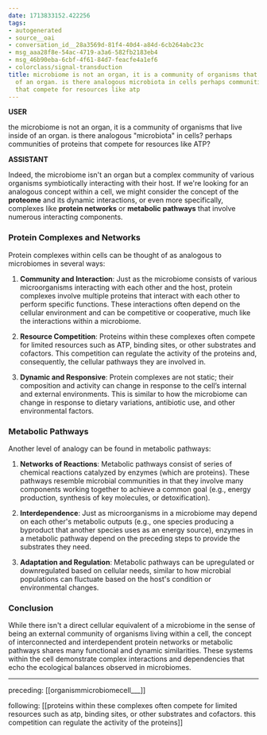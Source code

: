 ```yaml
---
date: 1713833152.422256
tags:
- autogenerated
- source__oai
- conversation_id__28a3569d-81f4-40d4-a84d-6cb264abc23c
- msg_aaa28f8e-54ac-4719-a3a6-582fb2183eb4
- msg_46b90eba-6cbf-4f61-84d7-feacfe4a1ef6
- colorclass/signal-transduction
title: microbiome is not an organ, it is a community of organisms that live inside
  of an organ. is there analogous microbiota in cells perhaps communities of proteins
  that compete for resources like atp
---
```


**USER**

the microbiome is not an organ, it is a community of organisms that live inside of an organ. is there analogous "microbiota" in cells? perhaps communities of proteins that compete for resources like ATP?


**ASSISTANT**

Indeed, the microbiome isn't an organ but a complex community of various organisms symbiotically interacting with their host. If we're looking for an analogous concept within a cell, we might consider the concept of the **proteome** and its dynamic interactions, or even more specifically, complexes like **protein networks** or **metabolic pathways** that involve numerous interacting components.

### Protein Complexes and Networks

Protein complexes within cells can be thought of as analogous to microbiomes in several ways:

1. **Community and Interaction**: Just as the microbiome consists of various microorganisms interacting with each other and the host, protein complexes involve multiple proteins that interact with each other to perform specific functions. These interactions often depend on the cellular environment and can be competitive or cooperative, much like the interactions within a microbiome.

2. **Resource Competition**: Proteins within these complexes often compete for limited resources such as ATP, binding sites, or other substrates and cofactors. This competition can regulate the activity of the proteins and, consequently, the cellular pathways they are involved in.

3. **Dynamic and Responsive**: Protein complexes are not static; their composition and activity can change in response to the cell’s internal and external environments. This is similar to how the microbiome can change in response to dietary variations, antibiotic use, and other environmental factors.

### Metabolic Pathways

Another level of analogy can be found in metabolic pathways:

1. **Networks of Reactions**: Metabolic pathways consist of series of chemical reactions catalyzed by enzymes (which are proteins). These pathways resemble microbial communities in that they involve many components working together to achieve a common goal (e.g., energy production, synthesis of key molecules, or detoxification).

2. **Interdependence**: Just as microorganisms in a microbiome may depend on each other's metabolic outputs (e.g., one species producing a byproduct that another species uses as an energy source), enzymes in a metabolic pathway depend on the preceding steps to provide the substrates they need.

3. **Adaptation and Regulation**: Metabolic pathways can be upregulated or downregulated based on cellular needs, similar to how microbial populations can fluctuate based on the host's condition or environmental changes.

### Conclusion

While there isn't a direct cellular equivalent of a microbiome in the sense of being an external community of organisms living within a cell, the concept of interconnected and interdependent protein networks or metabolic pathways shares many functional and dynamic similarities. These systems within the cell demonstrate complex interactions and dependencies that echo the ecological balances observed in microbiomes.


---

preceding: [[organismmicrobiomecell___]]  


following: [[proteins within these complexes often compete for limited resources such as atp, binding sites, or other substrates and cofactors. this competition can regulate the activity of the proteins]]